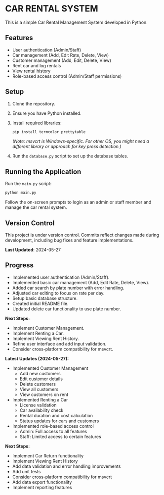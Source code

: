 # CAR RENTAL SYSTEM

This is a simple Car Rental Management System developed in Python.

## Features

- User authentication (Admin/Staff)
- Car management (Add, Edit Rate, Delete, View)
- Customer management (Add, Edit, Delete, View)
- Rent car and log rentals
- View rental history
- Role-based access control (Admin/Staff permissions)

## Setup

1. Clone the repository.
2. Ensure you have Python installed.
3. Install required libraries:

   ```bash
   pip install termcolor prettytable
   ```
   *(Note: msvcrt is Windows-specific. For other OS, you might need a different library or approach for key press detection.)*
4. Run the `database.py` script to set up the database tables.

## Running the Application

Run the `main.py` script:

```bash
python main.py
```

Follow the on-screen prompts to login as an admin or staff member and manage the car rental system.

## Version Control

This project is under version control. Commits reflect changes made during development, including bug fixes and feature implementations.

**Last Updated:** 2024-05-27

## Progress

- Implemented user authentication (Admin/Staff).
- Implemented basic car management (Add, Edit Rate, Delete, View).
- Added car search by plate number with error handling.
- Adjusted car editing to focus on rate per day.
- Setup basic database structure.
- Created initial README file.
- Updated delete car functionality to use plate number.

**Next Steps:**

- Implement Customer Management.
- Implement Renting a Car.
- Implement Viewing Rent History.
- Refine user interface and add input validation.
- Consider cross-platform compatibility for msvcrt.

**Latest Updates (2024-05-27):**

- Implemented Customer Management
  - Add new customers
  - Edit customer details
  - Delete customers
  - View all customers
  - View customers on rent
- Implemented Renting a Car
  - License validation
  - Car availability check
  - Rental duration and cost calculation
  - Status updates for cars and customers
- Implemented role-based access control
  - Admin: Full access to all features
  - Staff: Limited access to certain features

**Next Steps:**

- Implement Car Return functionality
- Implement Viewing Rent History
- Add data validation and error handling improvements
- Add unit tests
- Consider cross-platform compatibility for msvcrt
- Add data export functionality
- Implement reporting features